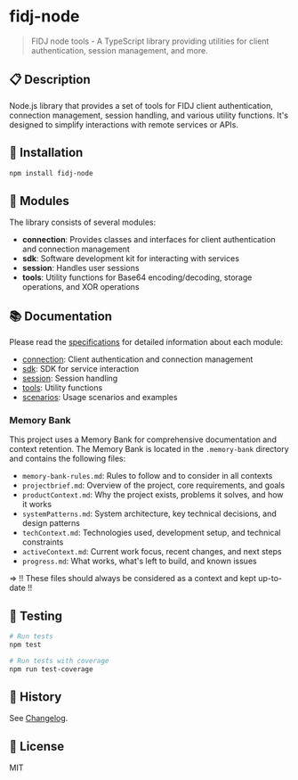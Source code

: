 # fidj-node

> FIDJ node tools - A TypeScript library providing utilities for client authentication, session management, and more.

## 📋 Description

Node.js library that provides a set of tools for FIDJ client authentication, connection management, session
handling, and various utility functions. It's designed to simplify interactions with remote services or APIs.

## 🚀 Installation

```bash
npm install fidj-node
```

## 🧩 Modules

The library consists of several modules:

- **connection**: Provides classes and interfaces for client authentication and connection management
- **sdk**: Software development kit for interacting with services
- **session**: Handles user sessions
- **tools**: Utility functions for Base64 encoding/decoding, storage operations, and XOR operations

## 📚 Documentation

Please read the [specifications](./specs) for detailed information about each module:

- [connection](./specs/connection): Client authentication and connection management
- [sdk](./specs/sdk): SDK for service interaction
- [session](./specs/session): Session handling
- [tools](./specs/tools): Utility functions
- [scenarios](./specs/01.scenario): Usage scenarios and examples

### Memory Bank

This project uses a Memory Bank for comprehensive documentation and context retention. The Memory Bank is located in the
`.memory-bank` directory and contains the following files:

- `memory-bank-rules.md`: Rules to follow and to consider in all contexts
- `projectbrief.md`: Overview of the project, core requirements, and goals
- `productContext.md`: Why the project exists, problems it solves, and how it works
- `systemPatterns.md`: System architecture, key technical decisions, and design patterns
- `techContext.md`: Technologies used, development setup, and technical constraints
- `activeContext.md`: Current work focus, recent changes, and next steps
- `progress.md`: What works, what's left to build, and known issues

=> !! These files should always be considered as a context and kept up-to-date !!

## 🧪 Testing

```bash
# Run tests
npm test

# Run tests with coverage
npm run test-coverage
```

## 📝 History

See [Changelog](./CHANGELOG.md).

## 📄 License

MIT
